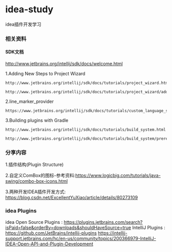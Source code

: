 # idea-study
idea插件开发学习

### 相关资料
#### SDK文档

http://www.jetbrains.org/intellij/sdk/docs/welcome.html

1.Adding New Steps to Project Wizard

    http://www.jetbrains.org/intellij/sdk/docs/tutorials/project_wizard.html

    http://www.jetbrains.org/intellij/sdk/docs/tutorials/project_wizard/adding_new_steps.html

2.line_marker_provider

    https://www.jetbrains.org/intellij/sdk/docs/tutorials/custom_language_support/line_marker_provider.html

3.Building plugins with Gradle

    http://www.jetbrains.org/intellij/sdk/docs/tutorials/build_system.html

    http://www.jetbrains.org/intellij/sdk/docs/tutorials/build_system/prerequisites.html

### 分享内容
1.插件结构(Plugin Structure)

2.自定义ComBox的图标-参考资料:https://www.logicbig.com/tutorials/java-swing/combo-box-icons.html

3.两种开发IDEA插件开发方式:
    https://blog.csdn.net/ExcellentYuXiao/article/details/80273109
    
 ### idea  Plugins
idea Open Source Plugins : https://plugins.jetbrains.com/search?isPaid=false&orderBy=downloads&shouldHaveSource=true
IntelliJ Plugins : https://github.com/JetBrains/intellij-plugins
https://intellij-support.jetbrains.com/hc/en-us/community/topics/200366979-IntelliJ-IDEA-Open-API-and-Plugin-Development